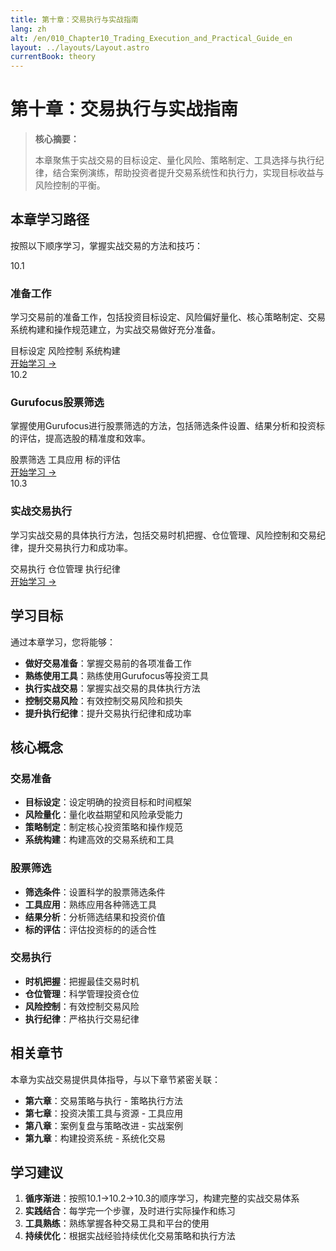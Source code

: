 ```yaml
---
title: 第十章：交易执行与实战指南
lang: zh
alt: /en/010_Chapter10_Trading_Execution_and_Practical_Guide_en
layout: ../layouts/Layout.astro
currentBook: theory
---
```


# 第十章：交易执行与实战指南

> **核心摘要：**
> 
> 本章聚焦于实战交易的目标设定、量化风险、策略制定、工具选择与执行纪律，结合案例演练，帮助投资者提升交易系统性和执行力，实现目标收益与风险控制的平衡。

## 本章学习路径

按照以下顺序学习，掌握实战交易的方法和技巧：

<div class="chapters-grid">
  <div class="chapter-card">
    <div class="chapter-header">
      <span class="chapter-number">10.1</span>
      <h3>准备工作</h3>
    </div>
    <p>学习交易前的准备工作，包括投资目标设定、风险偏好量化、核心策略制定、交易系统构建和操作规范建立，为实战交易做好充分准备。</p>
    <div class="chapter-features">
      <span class="feature-tag">目标设定</span>
      <span class="feature-tag">风险控制</span>
      <span class="feature-tag">系统构建</span>
    </div>
    <a href="/book1/010_Chapter10/10.1_Preparation_CN" class="chapter-link">开始学习 →</a>
  </div>

  <div class="chapter-card">
    <div class="chapter-header">
      <span class="chapter-number">10.2</span>
      <h3>Gurufocus股票筛选</h3>
    </div>
    <p>掌握使用Gurufocus进行股票筛选的方法，包括筛选条件设置、结果分析和投资标的评估，提高选股的精准度和效率。</p>
    <div class="chapter-features">
      <span class="feature-tag">股票筛选</span>
      <span class="feature-tag">工具应用</span>
      <span class="feature-tag">标的评估</span>
    </div>
    <a href="/book1/010_Chapter10/10.2_Gurufocus_Screening_CN" class="chapter-link">开始学习 →</a>
  </div>

  <div class="chapter-card">
    <div class="chapter-header">
      <span class="chapter-number">10.3</span>
      <h3>实战交易执行</h3>
    </div>
    <p>学习实战交易的具体执行方法，包括交易时机把握、仓位管理、风险控制和交易纪律，提升交易执行力和成功率。</p>
    <div class="chapter-features">
      <span class="feature-tag">交易执行</span>
      <span class="feature-tag">仓位管理</span>
      <span class="feature-tag">执行纪律</span>
    </div>
    <a href="/book1/010_Chapter10/10.3_Trading_Execution_CN" class="chapter-link">开始学习 →</a>
  </div>
</div>

## 学习目标

通过本章学习，您将能够：

- **做好交易准备**：掌握交易前的各项准备工作
- **熟练使用工具**：熟练使用Gurufocus等投资工具
- **执行实战交易**：掌握实战交易的具体执行方法
- **控制交易风险**：有效控制交易风险和损失
- **提升执行纪律**：提升交易执行纪律和成功率

## 核心概念

### 交易准备
- **目标设定**：设定明确的投资目标和时间框架
- **风险量化**：量化收益期望和风险承受能力
- **策略制定**：制定核心投资策略和操作规范
- **系统构建**：构建高效的交易系统和工具

### 股票筛选
- **筛选条件**：设置科学的股票筛选条件
- **工具应用**：熟练应用各种筛选工具
- **结果分析**：分析筛选结果和投资价值
- **标的评估**：评估投资标的的适合性

### 交易执行
- **时机把握**：把握最佳交易时机
- **仓位管理**：科学管理投资仓位
- **风险控制**：有效控制交易风险
- **执行纪律**：严格执行交易纪律

## 相关章节

本章为实战交易提供具体指导，与以下章节紧密关联：

- **第六章**：交易策略与执行 - 策略执行方法
- **第七章**：投资决策工具与资源 - 工具应用
- **第八章**：案例复盘与策略改进 - 实战案例
- **第九章**：构建投资系统 - 系统化交易

## 学习建议

1. **循序渐进**：按照10.1→10.2→10.3的顺序学习，构建完整的实战交易体系
2. **实践结合**：每学完一个步骤，及时进行实际操作和练习
3. **工具熟练**：熟练掌握各种交易工具和平台的使用
4. **持续优化**：根据实战经验持续优化交易策略和执行方法
